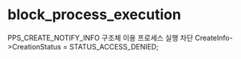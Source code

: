 <h1>block_process_execution</h1>
PPS_CREATE_NOTIFY_INFO 구조체 이용 프로세스 실행 차단
CreateInfo->CreationStatus = STATUS_ACCESS_DENIED;
